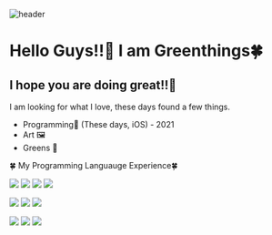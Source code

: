 ![header](https://capsule-render.vercel.app/api?type=rounded&color=gradient&height=300&section=header&text=Greenthings&fontSize=80)
# Hello Guys!!🌟  I am Greenthings🍀
## I hope you are doing great!!🤩️

I am looking for what I love, these days found a few things. 

- Programming📱 (These days, iOS) - 2021
- Art 🖼
- Greens 🥬 

🍀 My Programming Languauge Experience🍀

  
![](https://img.shields.io/badge/Swift-black?style=flat-square&logo=swift&logoColor=white) ![](https://img.shields.io/badge/Java-orange?style=flat-square&logo=java&logoColor=white) ![](https://img.shields.io/badge/Python-blue?style=flat-square&logo=Python&logoColor=white) ![](https://img.shields.io/badge/Jinja-red?style=flat-square&logo=Jinja&logoColor=white) 
  

![](https://img.shields.io/badge/C++-green?style=flat-square&logo=c%2B%2B&logoColor=white) ![](https://img.shields.io/badge/C-yellow?style=flat-square&logo=C&logoColor=white) ![](https://img.shields.io/badge/C_sharp-purple?style=flat-square&logo=Csharp#&logoColor=white)

![](https://img.shields.io/badge/HTML-pink?style=flat-square&logo=html5&logoColor=white) ![](https://img.shields.io/badge/JavaScript-d?style=flat-square&logo=javascript&logoColor=white) ![](https://img.shields.io/badge/CSS-lightblue?style=flat-square&logo=css3&logoColor=white)
